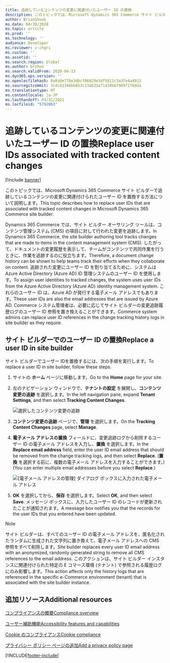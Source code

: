 ```yaml
---
title: 追跡しているコンテンツの変更に関連付いたユーザー ID の置換
description: このトピックでは、Microsoft Dynamics 365 Commerce サイト ビルダーで追跡しているコンテンツの変更に関連付けられたユーザー ID を置換する方法について説明します。
author: BrianShook
ms.date: 04/20/2020
ms.topic: article
ms.prod: ''
ms.technology: ''
audience: Developer
ms.reviewer: v-chgri
ms.custom: ''
ms.assetid: ''
ms.search.region: Global
ms.author: brshoo
ms.search.validFrom: 2020-04-13
ms.dyn365.ops.version: ''
ms.openlocfilehash: 0a0a9e778e3dbcf86029e5df5811c3a3fe4a4913
ms.sourcegitcommit: 3cdc42346bb653c13ab33a7142dbb7969f1f6dda
ms.translationtype: HT
ms.contentlocale: ja-JP
ms.lasthandoff: 03/31/2021
ms.locfileid: "5792063"
---
```

# <a name="replace-user-ids-associated-with-tracked-content-changes"></a><span data-ttu-id="0379b-103">追跡しているコンテンツの変更に関連付いたユーザー ID の置換</span><span class="sxs-lookup"><span data-stu-id="0379b-103">Replace user IDs associated with tracked content changes</span></span>

[!include [banner](includes/banner.md)]

<span data-ttu-id="0379b-104">このトピックでは、Microsoft Dynamics 365 Commerce サイト ビルダーで追跡しているコンテンツの変更に関連付けられたユーザー ID を置換する方法について説明します。</span><span class="sxs-lookup"><span data-stu-id="0379b-104">This topic describes how to replace user IDs that are associated with tracked content changes in Microsoft Dynamics 365 Commerce site builder.</span></span>

<span data-ttu-id="0379b-105">Dynamics 365 Commerce では、サイト ビルダー オーサリング ツールは、コンテンツ管理システム (CMS) の項目に対して行われた変更を追跡します。</span><span class="sxs-lookup"><span data-stu-id="0379b-105">In Dynamics 365 Commerce, the site builder authoring tool tracks changes that are made to items in the content management system (CMS).</span></span> <span data-ttu-id="0379b-106">したがって、ドキュメントの変更履歴を表示して、チームがコンテンツで共同作業を行うときに、作業を追跡するのに役立ちます。</span><span class="sxs-lookup"><span data-stu-id="0379b-106">Therefore, a document change history can be shown to help teams track their efforts when they collaborate on content.</span></span> <span data-ttu-id="0379b-107">追跡された変更にユーザー ID を割り当てるために、システムは Azure Active Directory (Azure AD) ID 管理システムのユーザー ID を使用します。</span><span class="sxs-lookup"><span data-stu-id="0379b-107">To assign user identities to tracked changes, the system uses user IDs from the Azure Active Directory (Azure AD) identity management system.</span></span> <span data-ttu-id="0379b-108">これらのユーザー ID は、Azure AD が発行する電子メール アドレスでもあります。</span><span class="sxs-lookup"><span data-stu-id="0379b-108">These user IDs are also the email addresses that are issued by Azure AD.</span></span> <span data-ttu-id="0379b-109">Commerce システム管理者は、必要に応じてサイト ビルダーの変更追跡履歴ログのユーザー ID 参照を置き換えることができます。</span><span class="sxs-lookup"><span data-stu-id="0379b-109">Commerce system admins can replace user ID references in the change tracking history logs in site builder as they require.</span></span>

## <a name="replace-a-user-id-in-site-builder"></a><span data-ttu-id="0379b-110">サイト ビルダーでのユーザー ID の置換</span><span class="sxs-lookup"><span data-stu-id="0379b-110">Replace a user ID in site builder</span></span>

<span data-ttu-id="0379b-111">サイト ビルダーでユーザー IDを置換するには、次の手順を実行します。</span><span class="sxs-lookup"><span data-stu-id="0379b-111">To replace a user ID in site builder, follow these steps.</span></span>

1. <span data-ttu-id="0379b-112">サイトの **ホーム** ページに移動します。</span><span class="sxs-lookup"><span data-stu-id="0379b-112">Go to the **Home** page for your site.</span></span>
1. <span data-ttu-id="0379b-113">左のナビゲーション ウィンドウで、**テナントの設定** を展開し、**コンテンツ変更の追跡** を選択します。</span><span class="sxs-lookup"><span data-stu-id="0379b-113">In the left navigation pane, expand **Tenant Settings**, and then select **Tracking Content Changes**.</span></span>

    ![選択したコンテンツ変更の追跡](./media/TrackingContentChanges.png)

1. <span data-ttu-id="0379b-115">**コンテンツ変更の追跡** ページで、**管理** を選択します。</span><span class="sxs-lookup"><span data-stu-id="0379b-115">On the **Tracking Content Changes** page, select **Manage**.</span></span>
1. <span data-ttu-id="0379b-116">**電子メール アドレスの置換** フィールドに、変更追跡ログから削除するユーザー ID の電子メール アドレスを入力し、**置換** を選択します。</span><span class="sxs-lookup"><span data-stu-id="0379b-116">In the **Replace email address** field, enter the user ID email address that should be removed from the change tracking logs, and then select **Replace**.</span></span> <span data-ttu-id="0379b-117">(**置換** を選択する前に、複数の電子メール アドレスを入力することができます。)</span><span class="sxs-lookup"><span data-stu-id="0379b-117">(You can enter multiple email addresses before you select **Replace**.)</span></span>

    ![[電子メール アドレスの管理] ダイアログ ボックスに入力された電子メール アドレス](./media/ReplaceEmailAddress.png)

1. <span data-ttu-id="0379b-119">**OK** を選択してから、**保存** を選択します。</span><span class="sxs-lookup"><span data-stu-id="0379b-119">Select **OK**, and then select **Save**.</span></span> <span data-ttu-id="0379b-120">メッセージ ボックスに、入力したユーザー ID のレコードが更新されたことが通知されます。</span><span class="sxs-lookup"><span data-stu-id="0379b-120">A message box notifies you that the records for the user IDs that you entered have been updated.</span></span>

> [!NOTE]
> <span data-ttu-id="0379b-121">サイト ビルダーは、すべてのユーザー ID の電子メール アドレスを、匿名化されたランダムに生成された文字列に置き換えて、電子メール アドレスへの CMS 参照をすべて削除します。</span><span class="sxs-lookup"><span data-stu-id="0379b-121">Site builder replaces every user ID email address with an anonymized, randomly generated string to remove all CMS references to the email address.</span></span> <span data-ttu-id="0379b-122">このアクションは、サイト ビルダー インスタンスに関連付けられた特定の E コマース環境 (テナント) で参照される履歴ログにのみ影響します。</span><span class="sxs-lookup"><span data-stu-id="0379b-122">This action affects only the history logs that are referenced in the specific e-Commerce environment (tenant) that is associated with the site builder instance.</span></span>

## <a name="additional-resources"></a><span data-ttu-id="0379b-123">追加リソース</span><span class="sxs-lookup"><span data-stu-id="0379b-123">Additional resources</span></span>

[<span data-ttu-id="0379b-124">コンプライアンスの概要</span><span class="sxs-lookup"><span data-stu-id="0379b-124">Compliance overview</span></span>](compliance-overview.md)

[<span data-ttu-id="0379b-125">ユーザー補助機能</span><span class="sxs-lookup"><span data-stu-id="0379b-125">Accessibility features and capabilities</span></span>](accessibility.md)

[<span data-ttu-id="0379b-126">Cookie のコンプライアンス</span><span class="sxs-lookup"><span data-stu-id="0379b-126">Cookie compliance</span></span>](cookie-compliance.md)

[<span data-ttu-id="0379b-127">プライバシー ポリシー ページの追加</span><span class="sxs-lookup"><span data-stu-id="0379b-127">Add a privacy policy page</span></span>](add-privacy-page.md)


[!INCLUDE[footer-include](../includes/footer-banner.md)]
